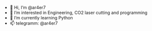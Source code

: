 - 👋 Hi, I’m @ar4er7
- 👀 I’m interested in Engineering, CO2 laser cutting and programming
- 🌱 I’m currently learning Python
- 📫  telegramm: @ar4er7
      

<!---
ar4er7/ar4er7 is a ✨ special ✨ repository because its `README.md` (this file) appears on your GitHub profile.
You can click the Preview link to take a look at your changes.
--->
